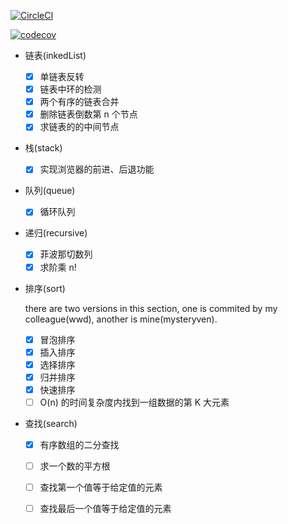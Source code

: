 [![CircleCI](https://circleci.com/gh/mysteryven/algo.svg?style=svg)](https://circleci.com/gh/mysteryven/algo)

[![codecov](https://codecov.io/gh/mysteryven/algo/branch/master/graph/badge.svg)](https://codecov.io/gh/mysteryven/algo)

- 链表(inkedList)
  - [x] 单链表反转
  - [x] 链表中环的检测
  - [x] 两个有序的链表合并
  - [x] 删除链表倒数第 n 个节点
  - [x] 求链表的的中间节点

- 栈(stack)
  - [x] 实现浏览器的前进、后退功能

- 队列(queue)
  - [x] 循环队列

- 递归(recursive)
  - [x] 菲波那切数列
  - [x] 求阶乘 n!

- 排序(sort)

  there are two versions in this section, one is commited by my colleague(wwd), another is mine(mysteryven).

  - [x] 冒泡排序
  - [x] 插入排序
  - [x] 选择排序
  - [x] 归并排序
  - [x] 快速排序
  - [ ] O(n) 的时间复杂度内找到一组数据的第 K 大元素

- 查找(search)
  - [x] 有序数组的二分查找
  - [ ] 求一个数的平方根
  - [ ] 查找第一个值等于给定值的元素
  - [ ] 查找最后一个值等于给定值的元素

